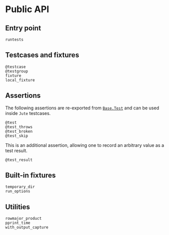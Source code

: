 # Public API


## Entry point

```@docs
runtests
```


## Testcases and fixtures

```@docs
@testcase
@testgroup
fixture
local_fixture
```


## Assertions

The following assertions are re-exported from [`Base.Test`](https://docs.julialang.org/en/stable/stdlib/test/) and can be used inside `Jute` testcases.

```@docs
@test
@test_throws
@test_broken
@test_skip
```

This is an additional assertion, allowing one to record an arbitrary value as a test result.

```@docs
@test_result
```


## Built-in fixtures

```@docs
temporary_dir
run_options
```


## Utilities

```@docs
rowmajor_product
pprint_time
with_output_capture
```
